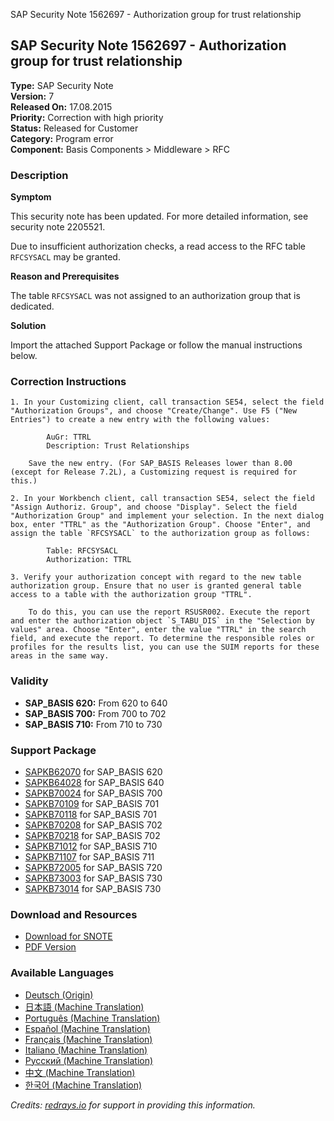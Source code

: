 SAP Security Note 1562697 - Authorization group for trust relationship

## SAP Security Note 1562697 - Authorization group for trust relationship

**Type:** SAP Security Note  
**Version:** 7  
**Released On:** 17.08.2015  
**Priority:** Correction with high priority  
**Status:** Released for Customer  
**Category:** Program error  
**Component:** Basis Components > Middleware > RFC

### Description

**Symptom**

This security note has been updated. For more detailed information, see security note 2205521.

Due to insufficient authorization checks, a read access to the RFC table `RFCSYSACL` may be granted.

**Reason and Prerequisites**

The table `RFCSYSACL` was not assigned to an authorization group that is dedicated.

**Solution**

Import the attached Support Package or follow the manual instructions below.

### Correction Instructions

```
1. In your Customizing client, call transaction SE54, select the field "Authorization Groups", and choose "Create/Change". Use F5 ("New Entries") to create a new entry with the following values:

        AuGr: TTRL
        Description: Trust Relationships

    Save the new entry. (For SAP_BASIS Releases lower than 8.00 (except for Release 7.2L), a Customizing request is required for this.)

2. In your Workbench client, call transaction SE54, select the field "Assign Authoriz. Group", and choose "Display". Select the field "Authorization Group" and implement your selection. In the next dialog box, enter "TTRL" as the "Authorization Group". Choose "Enter", and assign the table `RFCSYSACL` to the authorization group as follows:

        Table: RFCSYSACL
        Authorization: TTRL

3. Verify your authorization concept with regard to the new table authorization group. Ensure that no user is granted general table access to a table with the authorization group "TTRL".

    To do this, you can use the report RSUSR002. Execute the report and enter the authorization object `S_TABU_DIS` in the "Selection by values" area. Choose "Enter", enter the value "TTRL" in the search field, and execute the report. To determine the responsible roles or profiles for the results list, you can use the SUIM reports for these areas in the same way.
```

### Validity

- **SAP_BASIS 620:** From 620 to 640
- **SAP_BASIS 700:** From 700 to 702
- **SAP_BASIS 710:** From 710 to 730

### Support Package

- [SAPKB62070](https://me.sap.com/supportpackage/SAPKB62070) for SAP_BASIS 620
- [SAPKB64028](https://me.sap.com/supportpackage/SAPKB64028) for SAP_BASIS 640
- [SAPKB70024](https://me.sap.com/supportpackage/SAPKB70024) for SAP_BASIS 700
- [SAPKB70109](https://me.sap.com/supportpackage/SAPKB70109) for SAP_BASIS 701
- [SAPKB70118](https://me.sap.com/supportpackage/SAPKB70118) for SAP_BASIS 701
- [SAPKB70208](https://me.sap.com/supportpackage/SAPKB70208) for SAP_BASIS 702
- [SAPKB70218](https://me.sap.com/supportpackage/SAPKB70218) for SAP_BASIS 702
- [SAPKB71012](https://me.sap.com/supportpackage/SAPKB71012) for SAP_BASIS 710
- [SAPKB71107](https://me.sap.com/supportpackage/SAPKB71107) for SAP_BASIS 711
- [SAPKB72005](https://me.sap.com/supportpackage/SAPKB72005) for SAP_BASIS 720
- [SAPKB73003](https://me.sap.com/supportpackage/SAPKB73003) for SAP_BASIS 730
- [SAPKB73014](https://me.sap.com/supportpackage/SAPKB73014) for SAP_BASIS 730

### Download and Resources

- [Download for SNOTE](https://notesdownloads.sap.com/note/0040000009269322017)
- [PDF Version](https://userapps.support.sap.com/sap/support/sfm/notes/print/0001562697?language=en-US&token=8F2EFC8C61381C30FD67DC468A1C1249)

### Available Languages

- [Deutsch (Origin)](https://me.sap.com/notes/0001562697/D)
- [日本語 (Machine Translation)](https://me.sap.com/notes/0001562697/J)
- [Português (Machine Translation)](https://me.sap.com/notes/0001562697/P)
- [Español (Machine Translation)](https://me.sap.com/notes/0001562697/S)
- [Français (Machine Translation)](https://me.sap.com/notes/0001562697/F)
- [Italiano (Machine Translation)](https://me.sap.com/notes/0001562697/I)
- [Русский (Machine Translation)](https://me.sap.com/notes/0001562697/R)
- [中文 (Machine Translation)](https://me.sap.com/notes/0001562697/1)
- [한국어 (Machine Translation)](https://me.sap.com/notes/0001562697/3)

_Credits: [redrays.io](https://redrays.io) for support in providing this information._